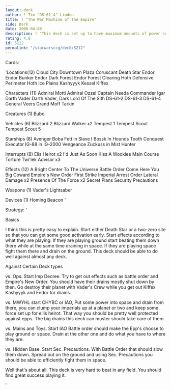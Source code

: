 ```yaml
---
layout: deck
author: ! Tim "DS-61-4" Linden
title: ! "The War Machine of the Empire"
side: Dark
date: 2000-04-08
description: ! "This deck is set up to have maximum amounts of power set up quickly so you can drain kill your opponent and totally shut down their drains all at one time."
rating: 4.0
id: 5212
permalink: "/starwarsccg/deck/5212"
---
```

Cards: 

'Locations(12)
Cloud City Downtown Plaza
Coruscant
Death Star
Endor
Endor Bunker
Endor Dark Forest
Endor Forest Clearing
Hoth Defensive Perimeter
Hoth Ice Plains
Kashyyyk
Kessel
Kiffex

Characters (11)
Admiral Motti
Admiral Ozzel
Captain Needa
Commander Igar
Darth Vader
Darth Vader, Dark Lord Of The Sith
DS-61-2
DS-61-3
DS-61-4
General Veers
Grand Moff Tarkin

Creatures (1)
Bubo

Vehicles (6)
Blizzard 2
Blizzard Walker  x2
Tempest 1
Tempest Scout
Tempest Scout 5

Starships (8)
Avenger
Boba Fett in Slave I
Bossk In Hounds Tooth
Conquest
Executor
IG-88 in IG-2000
Vengeance
Zuckuss in Mist Hunter

Interrupts (8)
Elis Helrot  x2
I'd Just As Soon Kiss A Wookiee
Main Course
Torture
Twi'lek Advisor  x3

Effects (12)
A Bright Center To The Universe
Battle Order
Come Here You Big Coward
Empire's New Order
First Strike
Imperial Arrest Order
Lateral Damage	x2
Presence Of The Force  x2
Secret Plans
Security Precautions

Weapons (1)
Vader's Lightsaber

Devices (1)
Homing Beacon
'

Strategy: '

Basics

I think this is pretty easy to explain. Start either Death Star or a two-zero site so that you can get some good activation early. Start effects according to what they are playing. If they are playing ground start beating them down there while at the same time draining in space. If they are playing space fight them there and drain on the ground. This deck should be able to do well against almost any deck.

Against Certain Deck types

vs. Ops. Start Imp Decree. Try to get out effects such as battle order and Empire's New Order. You should have their drains mostly shut down by then. Go destroy their planet with Vader's Crew while you get out Kiffex Kashyyyk and Endor for drains.

vs. MWYHL start CHYBC or IAO, Put some power into space and drain from there, you can clump your imperials up at a planet or two and keep some force set up for ellis helrot. That way you should be pretty well protected against epps. The big drains this deck can muster should take care of them.

vs. Mains and Toys. Start IAO Battle order should make the Epp's choose to play ground or space. Drain at the other one and do what you have to where they are.

vs. Hidden Base. Start Sec. Precautions. With Battle Order that should slow them down. Spread out on the ground and using Sec. Precautions you should be able to efficiently fight them in space.

Well that's about all. This deck is very hard to beat in any field. You should find great success playing it.

'
